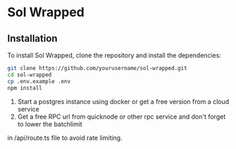 # Sol Wrapped

## Installation

To install Sol Wrapped, clone the repository and install the dependencies:

```bash
git clone https://github.com/yourusername/sol-wrapped.git
cd sol-wrapped
cp .env.example .env
npm install

```
1. Start a postgres instance using docker or get a free version from a cloud service
2. Get a free RPC url from quicknode or other rpc service and don't forget to lower the batchlimit
 
in /api/route.ts file to avoid rate limiting.
 
